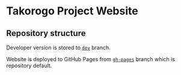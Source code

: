Takorogo Project Website
========================

Repository structure
--------------------

Developer version is stored to [`dev`](https://github.com/takorogo/takorogo.github.io/tree/dev) branch.

Website is deployed to GitHub Pages from [`gh-pages`](https://github.com/takorogo/takorogo.github.io/) branch which is
repository default.